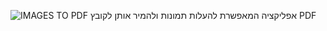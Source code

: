 ![IMAGES TO PDF ](https://i.imgur.com/Ig5UeJv.jpeg "המרת תמונות לקובץ PDF")
אפליקציה המאפשרת להעלות תמונות ולהמיר אותן לקובץ PDF
